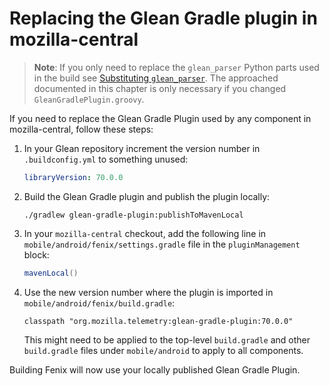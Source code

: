 # Replacing the Glean Gradle plugin in mozilla-central

> **Note**: If you only need to replace the `glean_parser` Python parts used in the build see [Substituting `glean_parser`](glean-parser-substitution.md).
> The approached documented in this chapter is only necessary if you changed `GleanGradlePlugin.groovy`.

If you need to replace the Glean Gradle Plugin used by any component in mozilla-central, follow these steps:

1. In your Glean repository increment the version number in `.buildconfig.yml` to something unused:

   ```yaml
   libraryVersion: 70.0.0
   ```

1. Build the Glean Gradle plugin and publish the plugin locally:

   ```
   ./gradlew glean-gradle-plugin:publishToMavenLocal
   ```

1. In your `mozilla-central` checkout, add the following line in `mobile/android/fenix/settings.gradle` file in the `pluginManagement` block:

   ```gradle
   mavenLocal()
   ```

1. Use the new version number where the plugin is imported in `mobile/android/fenix/build.gradle`:

   ```
   classpath "org.mozilla.telemetry:glean-gradle-plugin:70.0.0"
   ```

   This might need to be applied to the top-level `build.gradle` and other `build.gradle` files under `mobile/android` to apply to all components.


Building Fenix will now use your locally published Glean Gradle Plugin.
